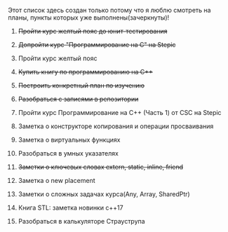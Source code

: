 Этот список здесь создан только потому что я люблю смотреть на планы, пункты которых уже выполнены(зачеркнуты)!

1) ~~Пройти курс желтый пояс до юнит-тестирования~~

2) ~~Допройти курс "Программирование на С" на Stepic~~

3)  Пройти курс желтый пояс 

4) ~~Купить книгу по программированию на С++~~

5) ~~Построить конкретный план по изучению~~

6) ~~Разобраться с записями в репозитории~~

7) Пройти курс Программирование на С++ (Часть 1) от CSC на Stepic

8) Заметка о конструкторе копирования и операции просваивания

9) Заметка о виртуальных функциях

10) Разобраться в умных указателях

11) ~~Заметки о ключевых словах extern, static, inline, friend~~

12) Заметка о new placement

13) Заметки о сложных задачах курса(Any, Array, SharedPtr)

14) Книга STL: заметка новинки c++17

15) Разобраться в калькуляторе Страуструпа

